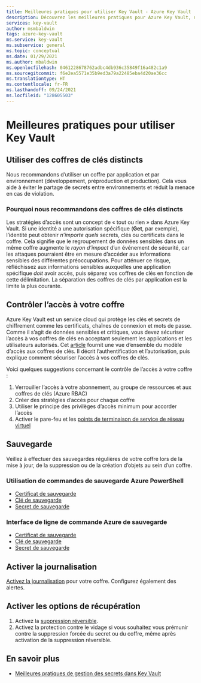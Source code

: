 ```yaml
---
title: Meilleures pratiques pour utiliser Key Vault - Azure Key Vault | Microsoft Docs
description: Découvrez les meilleures pratiques pour Azure Key Vault, notamment le contrôle de l’accès, quand utiliser les différentes options de coffre de clés, de sauvegarde, de journalisation et de récupération.
services: key-vault
author: msmbaldwin
tags: azure-key-vault
ms.service: key-vault
ms.subservice: general
ms.topic: conceptual
ms.date: 01/29/2021
ms.author: mbaldwin
ms.openlocfilehash: 0461228678762adbc4db936c35849f16a482c1a9
ms.sourcegitcommit: f6e2ea5571e35b9ed3a79a22485eba4d20ae36cc
ms.translationtype: HT
ms.contentlocale: fr-FR
ms.lasthandoff: 09/24/2021
ms.locfileid: "128605503"
---
```

# <a name="best-practices-to-use-key-vault"></a>Meilleures pratiques pour utiliser Key Vault

## <a name="use-separate-key-vaults"></a>Utiliser des coffres de clés distincts

Nous recommandons d’utiliser un coffre par application et par environnement (développement, préproduction et production). Cela vous aide à éviter le partage de secrets entre environnements et réduit la menace en cas de violation.

### <a name="why-we-recommend-separate-key-vaults"></a>Pourquoi nous recommandons des coffres de clés distincts

Les stratégies d’accès sont un concept de « tout ou rien » dans Azure Key Vault. Si une identité a une autorisation spécifique (**Get**, par exemple), l’identité peut obtenir *n’importe quels* secrets, clés ou certificats dans le coffre. Cela signifie que le regroupement de données sensibles dans un même coffre augmente le *rayon d’impact* d’un événement de sécurité, car les attaques pourraient être en mesure d’accéder aux informations sensibles des différentes préoccupations. Pour atténuer ce risque, réfléchissez aux informations sensibles auxquelles une application spécifique *doit* avoir accès, puis séparez vos coffres de clés en fonction de cette délimitation. La séparation des coffres de clés par application est la limite la plus courante.

## <a name="control-access-to-your-vault"></a>Contrôler l’accès à votre coffre

Azure Key Vault est un service cloud qui protège les clés et secrets de chiffrement comme les certificats, chaînes de connexion et mots de passe. Comme il s’agit de données sensibles et critiques, vous devez sécuriser l’accès à vos coffres de clés en acceptant seulement les applications et les utilisateurs autorisés. Cet [article](security-features.md) fournit une vue d’ensemble du modèle d’accès aux coffres de clés. Il décrit l’authentification et l’autorisation, puis explique comment sécuriser l’accès à vos coffres de clés.

Voici quelques suggestions concernant le contrôle de l’accès à votre coffre :
1. Verrouiller l’accès à votre abonnement, au groupe de ressources et aux coffres de clés (Azure RBAC)
2. Créer des stratégies d’accès pour chaque coffre
3. Utiliser le principe des privilèges d’accès minimum pour accorder l’accès
4. Activer le pare-feu et les [points de terminaison de service de réseau virtuel](overview-vnet-service-endpoints.md)

## <a name="backup"></a>Sauvegarde

Veillez à effectuer des sauvegardes régulières de votre coffre lors de la mise à jour, de la suppression ou de la création d’objets au sein d’un coffre.

### <a name="azure-powershell-backup-commands"></a>Utilisation de commandes de sauvegarde Azure PowerShell

* [Certificat de sauvegarde](/powershell/module/azurerm.keyvault/Backup-AzureKeyVaultCertificate)
* [Clé de sauvegarde](/powershell/module/azurerm.keyvault/Backup-AzureKeyVaultKey)
* [Secret de sauvegarde](/powershell/module/azurerm.keyvault/Backup-AzureKeyVaultSecret)

### <a name="azure-cli-backup-commands"></a>Interface de ligne de commande Azure de sauvegarde

* [Certificat de sauvegarde](/cli/azure/keyvault/certificate#az_keyvault_certificate_backup)
* [Clé de sauvegarde](/cli/azure/keyvault/key#az_keyvault_key_backup)
* [Secret de sauvegarde](/cli/azure/keyvault/secret#az_keyvault_secret_backup)


## <a name="turn-on-logging"></a>Activer la journalisation

[Activez la journalisation](logging.md) pour votre coffre. Configurez également des alertes.

## <a name="turn-on-recovery-options"></a>Activer les options de récupération

1. Activez la [suppression réversible](soft-delete-overview.md).
2. Activez la protection contre le vidage si vous souhaitez vous prémunir contre la suppression forcée du secret ou du coffre, même après activation de la suppression réversible.

## <a name="learn-more"></a>En savoir plus
- [Meilleures pratiques de gestion des secrets dans Key Vault](../secrets/secrets-best-practices.md)